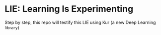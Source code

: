 # LIE: Learning Is Experimenting 

Step by step, this repo will testify this LIE  using Kur (a new Deep Learning library)

